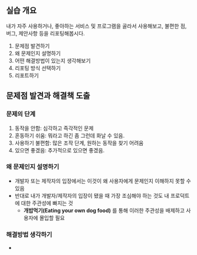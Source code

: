 ## 실습 개요

내가 자주 사용하거나, 좋아하는 서비스 및 프로그램을 골라서 사용해보고, 불편한 점, 버그, 제안사항 등을 리포팅해봅시다.

1. 문제점 발견하기
2. 왜 문제인지 설명하기
3. 어떤 해결방법이 있는지 생각해보기
4. 리포팅 방식 선택하기
5. 리포트하기

## 문제점 발견과 해결책 도출

### 문제의 단계

1. 동작을 안함: 심각하고 즉각적인 문제
2. 혼동하기 쉬움: 뭐라고 하긴 좀 그런데 화날 수 있음.
3. 사용하기 불편함: 많은 조작 단계, 원하는 동작을 찾기 어려움
4. 있으면 좋겠음: 추가적으로 있으면 좋겠음.

### 왜 문제인지 설명하기

- 개발자 또는 제작자의 입장에서는 이것이 왜 사용자에게 문제인지 이해하지 못할 수 있음
- 반대로 내가 개발자/제작자의 입장이 됐을 때 가장 조심해야 하는 것도 내 프로덕트에 대한 주관성에 빠지는 것
	- **개밥먹기(Eating your own dog food)** 를 통해 이러한 주관성을 배제하고 사용자에 몰입할 필요

### 해결방법 생각하기

- 
